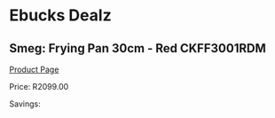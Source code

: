 
# Ebucks Dealz
## Smeg: Frying Pan 30cm - Red CKFF3001RDM
[Product Page](https://www.ebucks.com/web/shop/productSelected.do?prodId=1170700533&catId=1196428103)

Price: R2099.00

Savings: 


	